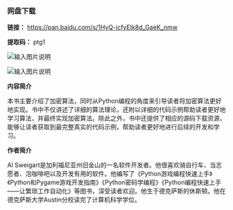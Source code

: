 ### 网盘下载

**链接：** https://pan.baidu.com/s/1HyQ-icfyEIk8d_GaeK_nmw 

**提取码：** ptg1 

![输入图片说明](https://images.gitee.com/uploads/images/2020/0826/100618_8ef60f3f_7785827.jpeg "图怪兽_6019894cc394ad904689234b6cf6b4c7_99096.jpg")

![输入图片说明](https://images.gitee.com/uploads/images/2020/0708/200057_0f2d813e_7785827.png "屏幕截图.png")

 **内容简介** 

本书主要介绍了加密算法，同时从Python编程的角度来引导读者将加密算法更好地实现。书中不仅讲述了详细的算法理论，还附以详细的代码示例帮助读者更好地学习算法，并最终实现加密算法。除此之外，书中还提供了相应的源码下载资源，能够让读者获取到最完整真实的代码示例，帮助读者更好地进行后续的开发和学习。

 **作者简介** 

Al Sweigart是加利福尼亚州旧金山的一名软件开发者。他很喜欢骑自行车、当志愿者、泡咖啡吧以及开发有用的软件。他编写了《Python游戏编程快速上手》《Python和Pygame游戏开发指南》《Python密码学编程》《Python编程快速上手——让繁琐工作自动化》等图书，深受读者欢迎。他生于德克萨斯的休斯顿。他在德克萨斯大学Austin分校读完了计算机科学学位。